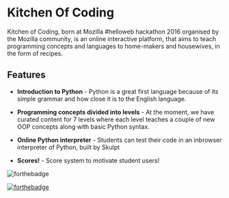 # Kitchen Of Coding
Kitchen of Coding, born at Mozilla #helloweb hackathon 2016 organised by the Mozilla community, is an online interactive platform, that aims to teach programming concepts and languages to home-makers and housewives, in the form of recipes.<br>

## Features 
* **Introduction to Python** - Python is a great first language because of its simple grammar and how close it is to the English language. 

* **Programming concepts divided into levels** - At the moment, we have curated content for 7 levels where each level teaches a couple of new OOP concepts along with basic Python syntax.

* **Online Python interpreter** - Students can test their code in an inbrowser interpreter of Python, built by Skulpt

* **Scores!** - Score system to motivate student users!


![forthebadge](https://img.shields.io/badge/stage-development-orange.svg)


[![forthebadge](http://forthebadge.com/images/badges/built-with-love.svg)](http://forthebadge.com)<br>
